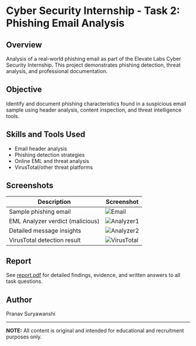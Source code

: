 # Cyber Security Internship - Task 2: Phishing Email Analysis

## Overview
Analysis of a real-world phishing email as part of the Elevate Labs Cyber Security Internship. This project demonstrates phishing detection, threat analysis, and professional documentation.

## Objective
Identify and document phishing characteristics found in a suspicious email sample using header analysis, content inspection, and threat intelligence tools.

## Skills and Tools Used
- Email header analysis
- Phishing detection strategies
- Online EML and threat analysis
- VirusTotal/other threat platforms

## Screenshots

| Description                        | Screenshot                                     |
|-------------------------------------|------------------------------------------------|
| Sample phishing email               | ![Email](screenshots/Screenshot-2025-09-23-231156.jpg) |
| EML Analyzer verdict (malicious)    | ![Analyzer1](screenshots/Screenshot-2025-09-23-231646.jpg) |
| Detailed message insights           | ![Analyzer2](screenshots/Screenshot-2025-09-23-231803.jpg) |
| VirusTotal detection result         | ![VirusTotal](screenshots/Screenshot-2025-09-23-233152.jpg) |

## Report
See [report.pdf](report.pdf) for detailed findings, evidence, and written answers to all task questions.

## Author
Pranav Suryawanshi

---
**NOTE:** All content is original and intended for educational and recruitment purposes only.
